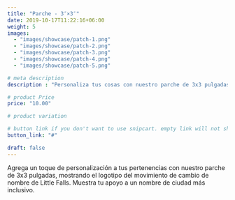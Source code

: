 ```yaml
---
title: "Parche - 3″×3″"
date: 2019-10-17T11:22:16+06:00
weight: 5
images: 
  - "images/showcase/patch-1.png"
  - "images/showcase/patch-2.png"
  - "images/showcase/patch-3.png"
  - "images/showcase/patch-4.png"
  - "images/showcase/patch-5.png"

# meta description
description : "Personaliza tus cosas con nuestro parche de 3x3 pulgadas con el logotipo del movimiento de cambio de nombre de Little Falls"

# product Price
price: "10.00"

# product variation

# button link if you don't want to use snipcart. empty link will not show button
button_link: "#"

draft: false
---
```


Agrega un toque de personalización a tus pertenencias con nuestro parche de 3x3 pulgadas, mostrando el logotipo del movimiento de cambio de nombre de Little Falls. Muestra tu apoyo a un nombre de ciudad más inclusivo.
